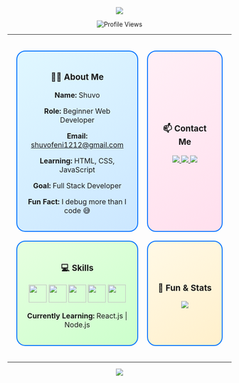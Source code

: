 <!-- Header Banner -->
<p align="center">
  <img src="https://capsule-render.vercel.app/api?type=waving&color=0:00c6ff,100:0072ff&height=220&section=header&text=Hi%20There!&fontSize=60" />
</p>

<p align="center">
  <img src="https://komarev.com/ghpvc/?username=ShuvoDas301&style=flat" alt="Profile Views" />
</p>

---

<!-- Cards Layout -->
<p align="center">

<table align="center" style="border-collapse: separate; border-spacing: 20px;">
<tr>
<td align="center" style="padding:20px; border:2px solid #0072ff; border-radius:20px; width:300px; background: linear-gradient(145deg, #e0f7ff, #cce7ff);">
<h3>👨‍💻 About Me</h3>
<p><b>Name:</b> Shuvo</p>
<p><b>Role:</b> Beginner Web Developer</p>
<p><b>Email:</b> <a href="mailto:shuvofeni1212@gmail.com">shuvofeni1212@gmail.com</a></p>
<p><b>Learning:</b> HTML, CSS, JavaScript</p>
<p><b>Goal:</b> Full Stack Developer</p>
<p><b>Fun Fact:</b> I debug more than I code 😅</p>
</td>

<td align="center" style="padding:20px; border:2px solid #0072ff; border-radius:20px; width:300px; background: linear-gradient(145deg, #fff0f7, #ffe0ee);">
<h3>📫 Contact Me</h3>
<p>
<a href="https://facebook.com/shuvo.das.168033">
<img src="https://img.shields.io/badge/Facebook-1877F2?style=for-the-badge&logo=facebook&logoColor=white" />
</a>
<a href="https://github.com/ShuvoDas301">
<img src="https://img.shields.io/badge/GitHub-100000?style=for-the-badge&logo=github&logoColor=white" />
</a>
<a href="mailto:shuvofeni1212@gmail.com">
<img src="https://img.shields.io/badge/Email-D14836?style=for-the-badge&logo=gmail&logoColor=white" />
</a>
</p>
</td>
</tr>

<tr>
<td align="center" style="padding:20px; border:2px solid #0072ff; border-radius:20px; width:300px; background: linear-gradient(145deg, #e6ffe0, #ccffcc);">
<h3>💻 Skills</h3>
<p>
<img src="https://cdn.jsdelivr.net/gh/devicons/devicon/icons/html5/html5-original.svg" width="40" />
<img src="https://cdn.jsdelivr.net/gh/devicons/devicon/icons/css3/css3-original.svg" width="40" />
<img src="https://cdn.jsdelivr.net/gh/devicons/devicon/icons/javascript/javascript-original.svg" width="40" />
<img src="https://cdn.jsdelivr.net/gh/devicons/devicon/icons/react/react-original.svg" width="40" />
<img src="https://cdn.jsdelivr.net/gh/devicons/devicon/icons/nodejs/nodejs-original.svg" width="40" />
</p>
<p><b>Currently Learning:</b> React.js | Node.js</p>
</td>

<td align="center" style="padding:20px; border:2px solid #0072ff; border-radius:20px; width:300px; background: linear-gradient(145deg, #fff9e6, #fff0cc);">
<h3>🚀 Fun & Stats</h3>
<p>
<img src="https://readme-typing-svg.herokuapp.com?font=Fira+Code&weight=600&size=22&pause=1200&center=true&vCenter=true&width=300&lines=Learning+Everyday...;Building+Projects...;Sharing+Knowledge..." />
</p>
</td>
</tr>
</table>
</p>

---

<!-- Footer Banner -->
<p align="center">
  <img src="https://capsule-render.vercel.app/api?type=waving&color=0:ff7e5f,100:feb47b&height=120&section=footer&text=Let's+Code+Together!&fontSize=40" />
</p>
